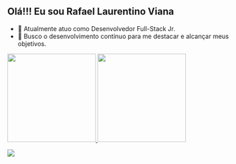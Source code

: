 ## Olá!!! Eu sou Rafael Laurentino Viana


- 🔭 Atualmente atuo como Desenvolvedor Full-Stack Jr. 
- 🌱 Busco o desenvolvimento contínuo para me destacar e alcançar meus objetivos.

 <div>
  <a href="https://github.com/Rafalviana">
  <img  height="200em" src="https://github-readme-stats.vercel.app/api?username=Rafalviana&show_icons=true&theme=dracula&include_all_commits=true&count_private=true"/>
  <img  height="200em" src="https://github-readme-stats.vercel.app/api/top-langs/?username=Rafalviana&layout=compact&langs_count=7&theme=dracula"/>
</div>
  
  <div> 

  
  <a href="https://www.linkedin.com/in/rafalviana?lipi=urn%3Ali%3Apage%3Ad_flagship3_profile_view_base_contact_details%3BQYr%2FVPU4T6%2BkRwiO5SMUuQ%3D%3D" target="_blank"><img src="https://img.shields.io/badge/-LinkedIn-%230077B5?style=for-the-badge&logo=linkedin&logoColor=white" target="_blank"></a> 
    </div>
